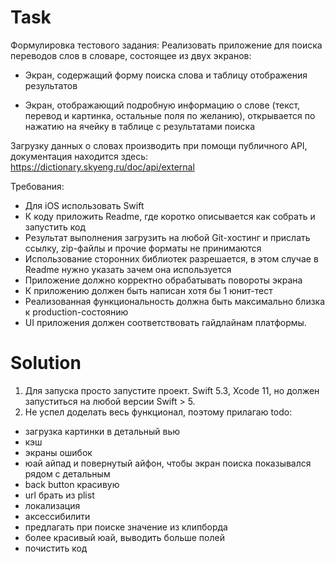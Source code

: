 #  Task

Формулировка тестового задания:
Реализовать приложение для поиска переводов слов в словаре, состоящее из двух экранов:

- Экран, содержащий форму поиска слова и таблицу отображения результатов

- Экран, отображающий подробную информацию о слове (текст, перевод и картинка, остальные поля по желанию), открывается по нажатию на ячейку в таблице с результатами поиска

Загрузку данных о словах производить при помощи публичного API, документация находится здесь: https://dictionary.skyeng.ru/doc/api/external

Требования:
- Для iOS использовать Swift
- К коду приложить Readme, где коротко описывается как собрать и запустить код
- Результат выполнения загрузить на любой Git-хостинг и прислать ссылку, zip-файлы и прочие форматы не принимаются
- Использование сторонних библиотек разрешается, в этом случае в Readme нужно указать зачем она используется
- Приложение должно корректно обрабатывать повороты экрана
- К приложению должен быть написан хотя бы 1 юнит-тест
- Реализованная функциональность должна быть максимально близка к production-состоянию
- UI приложения должен соответствовать гайдлайнам платформы.


#  Solution

1) Для запуска просто запустите проект. Swift 5.3, Xcode 11, но должен запуститься на любой версии Swift > 5.
2) Не успел доделать весь функционал, поэтому прилагаю todo:
- загрузка картинки в детальный вью
- кэш
- экраны ошибок 
- юай айпад и повернутый айфон, чтобы экран поиска показывался рядом с детальным
- back button красивую
- url брать из plist
- локализация
- аксессибилити
- предлагать при поиске значение из клипборда
- более красивый юай, выводить больше полей
- почистить код
